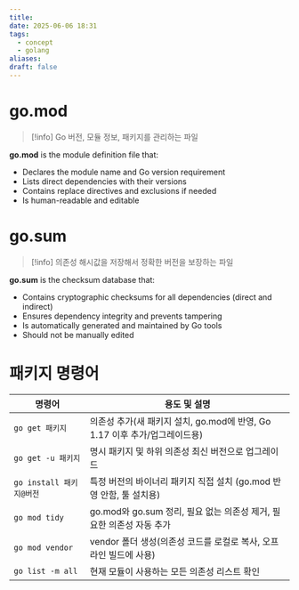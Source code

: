```yaml
---
title: 
date: 2025-06-06 18:31
tags:
  - concept
  - golang
aliases: 
draft: false
---
```

# go.mod
>[!info] Go 버전, 모듈 정보, 패키지를 관리하는 파일

**go.mod** is the module definition file that:

- Declares the module name and Go version requirement
- Lists direct dependencies with their versions
- Contains replace directives and exclusions if needed
- Is human-readable and editable
# go.sum
> [!info] 의존성 해시값을 저장해서 정확한 버전을 보장하는 파일

**go.sum** is the checksum database that:

- Contains cryptographic checksums for all dependencies (direct and indirect)
- Ensures dependency integrity and prevents tampering
- Is automatically generated and maintained by Go tools
- Should not be manually edited

# 패키지 명령어
| 명령어                 | 용도 및 설명                                            |
| ------------------- | -------------------------------------------------- |
| `go get 패키지`        | 의존성 추가(새 패키지 설치, go.mod에 반영, Go 1.17 이후 추가/업그레이드용) |
| `go get -u 패키지`     | 명시 패키지 및 하위 의존성 최신 버전으로 업그레이드                      |
| `go install 패키지@버전` | 특정 버전의 바이너리 패키지 직접 설치 (go.mod 반영 안함, 툴 설치용)        |
| `go mod tidy`       | go.mod와 go.sum 정리, 필요 없는 의존성 제거, 필요한 의존성 자동 추가     |
| `go mod vendor`     | vendor 폴더 생성(의존성 코드를 로컬로 복사, 오프라인 빌드에 사용)          |
| `go list -m all`    | 현재 모듈이 사용하는 모든 의존성 리스트 확인                          |
